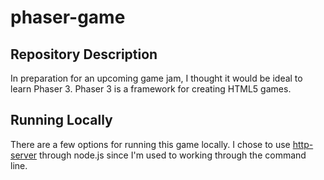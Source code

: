 # phaser-game

## Repository Description
In preparation for an upcoming game jam, I thought it would be ideal to learn Phaser 3. Phaser 3 is a framework for creating HTML5 games.

## Running Locally
There are a few options for running this game locally. I chose to use [http-server](https://www.npmjs.com/package/http-server) through node.js since I'm used to working through the command line.